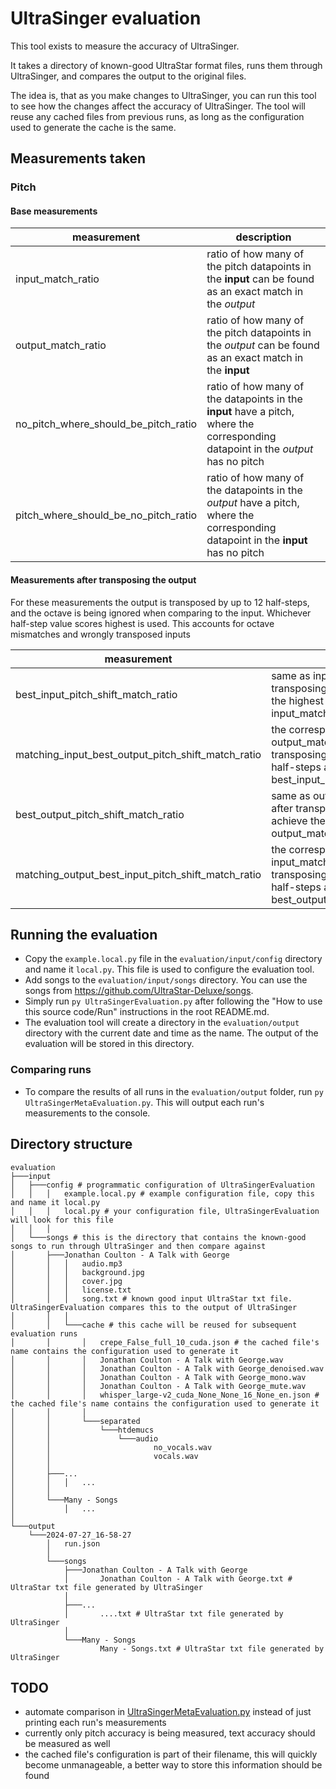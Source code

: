 # UltraSinger evaluation

This tool exists to measure the accuracy of UltraSinger.

It takes a directory of known-good UltraStar format files, runs them through UltraSinger, and compares the output to the
original files.

The idea is, that as you make changes to UltraSinger, you can run this tool to see how the changes affect the accuracy
of UltraSinger. The tool will reuse any cached files from previous runs, as long as the configuration used to generate the cache is the same.

## Measurements taken

### Pitch

#### Base measurements

| measurement                          | description                                                                                                                       |
|--------------------------------------|-----------------------------------------------------------------------------------------------------------------------------------|
| input_match_ratio                    | ratio of how many of the pitch datapoints in the **input** can be found as an exact match in the _output_                         |
| output_match_ratio                   | ratio of how many of the pitch datapoints in the _output_ can be found as an exact match in the **input**                         |
| no_pitch_where_should_be_pitch_ratio | ratio of how many of the datapoints in the **input** have a pitch, where the corresponding datapoint in the _output_ has no pitch |
| pitch_where_should_be_no_pitch_ratio | ratio of how many of the datapoints in the _output_ have a pitch, where the corresponding datapoint in the **input** has no pitch |

#### Measurements after transposing the output

For these measurements the output is transposed by up to 12 half-steps, and the octave is being ignored when comparing
to the input. Whichever half-step value scores highest is used. This accounts for octave mismatches and wrongly
transposed inputs

| measurement                                        | description                                                                                                                        |
|----------------------------------------------------|------------------------------------------------------------------------------------------------------------------------------------|
| best_input_pitch_shift_match_ratio                 | same as input_match_ratio but after transposing the _output_ to achieve the highest possible input_match_ratio                     |
| matching_input_best_output_pitch_shift_match_ratio | the corresponding output_match_ratio when transposing the same amount of half-steps as used for best_input_pitch_shift_match_ratio |
| best_output_pitch_shift_match_ratio                | same as output_match_ratio but after transposing the _output_ to achieve the highest possible output_match_ratio                   |
| matching_output_best_input_pitch_shift_match_ratio | the corresponding input_match_ratio when transposing the same amount of half-steps as used for best_output_pitch_shift_match_ratio |



## Running the evaluation

- Copy the `example.local.py` file in the `evaluation/input/config` directory and name it `local.py`. This file is used to configure the evaluation tool.
- Add songs to the `evaluation/input/songs` directory. You can use the songs from https://github.com/UltraStar-Deluxe/songs.
- Simply run `py UltraSingerEvaluation.py` after following the "How to use this source code/Run" instructions in the root README.md.
- The evaluation tool will create a directory in the `evaluation/output` directory with the current date and time as the name. The output of the evaluation will be stored in this directory.

### Comparing runs

- To compare the results of all runs in the `evaluation/output` folder, run `py UltraSingerMetaEvaluation.py`. This will output each run's measurements to the console.

## Directory structure

```
evaluation
├───input
│   ├───config # programmatic configuration of UltraSingerEvaluation
│   │   │   example.local.py # example configuration file, copy this and name it local.py
│   │   │   local.py # your configuration file, UltraSingerEvaluation will look for this file
│   │   │
│   └───songs # this is the directory that contains the known-good songs to run through UltraSinger and then compare against
│       ├───Jonathan Coulton - A Talk with George
│       │   │   audio.mp3
│       │   │   background.jpg
│       │   │   cover.jpg
│       │   │   license.txt
│       │   │   song.txt # known good input UltraStar txt file. UltraSingerEvaluation compares this to the output of UltraSinger
│       │   │
│       │   └───cache # this cache will be reused for subsequent evaluation runs
│       │       │   crepe_False_full_10_cuda.json # the cached file's name contains the configuration used to generate it
│       │       │   Jonathan Coulton - A Talk with George.wav
│       │       │   Jonathan Coulton - A Talk with George_denoised.wav
│       │       │   Jonathan Coulton - A Talk with George_mono.wav
│       │       │   Jonathan Coulton - A Talk with George_mute.wav
│       │       │   whisper_large-v2_cuda_None_None_16_None_en.json # the cached file's name contains the configuration used to generate it
│       │       │
│       │       └───separated
│       │           └───htdemucs
│       │               └───audio
│       │                       no_vocals.wav
│       │                       vocals.wav
│       │
│       ├───...
│       │   │   ...
│       │
│       └───Many - Songs
│           │   ...
│
└───output
    └───2024-07-27_16-58-27
        │   run.json
        │
        └───songs
            ├───Jonathan Coulton - A Talk with George
            │       Jonathan Coulton - A Talk with George.txt # UltraStar txt file generated by UltraSinger
            │
            ├───...
            │       ....txt # UltraStar txt file generated by UltraSinger
            │
            └───Many - Songs
                    Many - Songs.txt # UltraStar txt file generated by UltraSinger
```

## TODO

- automate comparison in [UltraSingerMetaEvaluation.py](..%2Fsrc%2FUltraSingerMetaEvaluation.py) instead of just printing each run's measurements
- currently only pitch accuracy is being measured, text accuracy should be measured as well
- the cached file's configuration is part of their filename, this will quickly become unmanageable, a better way to store this information should be found